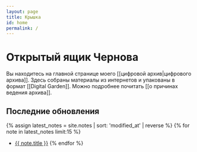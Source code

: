 ```yaml
---
layout: page
title: Крышка
id: home
permalink: /
---
```


# Открытый ящик Чернова

Вы находитесь на главной странице моего [[цифровой архив|цифрового архива]]. Здесь собраны материалы из интернетов и упакованы в формат [[Digital Garden]]. Можно подробнее почитать [[o причинах ведения архива]].

## Последние обновления

{% assign latest_notes = site.notes | sort: 'modified_at' | reverse %}
{% for note in latest_notes limit:15 %}
- <a href="{{ note.url | absolute_url }}">{{ note.title }}</a>
{% endfor %}
